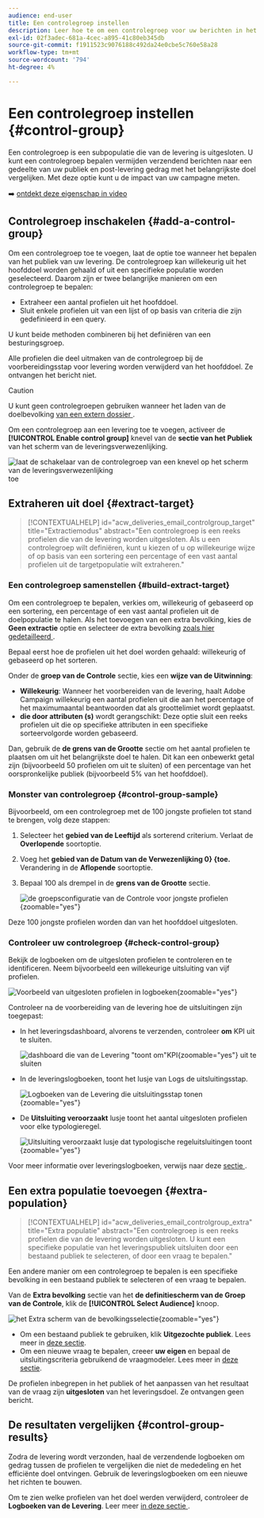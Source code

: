 ```yaml
---
audience: end-user
title: Een controlegroep instellen
description: Leer hoe te om een controlegroep voor uw berichten in het gebruikersinterface van het Web van de Campagne te plaatsen
exl-id: 02f3adec-681a-4cec-a895-41c80eb345db
source-git-commit: f1911523c9076188c492da24e0cbe5c760e58a28
workflow-type: tm+mt
source-wordcount: '794'
ht-degree: 4%

---
```


# Een controlegroep instellen {#control-group}

Een controlegroep is een subpopulatie die van de levering is uitgesloten. U kunt een controlegroep bepalen vermijden verzendend berichten naar een gedeelte van uw publiek en post-levering gedrag met het belangrijkste doel vergelijken. Met deze optie kunt u de impact van uw campagne meten.

➡️ [ ontdekt deze eigenschap in video ](create-audience.md#video)

## Controlegroep inschakelen {#add-a-control-group}

Om een controlegroep toe te voegen, laat de optie toe wanneer het bepalen van het publiek van uw levering. De controlegroep kan willekeurig uit het hoofddoel worden gehaald of uit een specifieke populatie worden geselecteerd. Daarom zijn er twee belangrijke manieren om een controlegroep te bepalen:

* Extraheer een aantal profielen uit het hoofddoel.
* Sluit enkele profielen uit van een lijst of op basis van criteria die zijn gedefinieerd in een query.

U kunt beide methoden combineren bij het definiëren van een besturingsgroep.

Alle profielen die deel uitmaken van de controlegroep bij de voorbereidingsstap voor levering worden verwijderd van het hoofddoel. Ze ontvangen het bericht niet.

>[!CAUTION]
>
>U kunt geen controlegroepen gebruiken wanneer het laden van de doelbevolking [ van een extern dossier ](file-audience.md).

Om een controlegroep aan een levering toe te voegen, activeer de **[!UICONTROL Enable control group]** knevel van de **sectie van het Publiek** van het scherm van de leveringsverwezenlijking.

![ laat de schakelaar van de controlegroep van een knevel op het scherm van de leveringsverwezenlijking ](assets/control-group1.png) toe

## Extraheren uit doel {#extract-target}

>[!CONTEXTUALHELP]
>id="acw_deliveries_email_controlgroup_target"
>title="Extractiemodus"
>abstract="Een controlegroep is een reeks profielen die van de levering worden uitgesloten. Als u een controlegroep wilt definiëren, kunt u kiezen of u op willekeurige wijze of op basis van een sortering een percentage of een vast aantal profielen uit de targetpopulatie wilt extraheren."

### Een controlegroep samenstellen {#build-extract-target}

Om een controlegroep te bepalen, verkies om, willekeurig of gebaseerd op een sortering, een percentage of een vast aantal profielen uit de doelpopulatie te halen. Als het toevoegen van een extra bevolking, kies de **Geen extractie** optie en selecteer de extra bevolking [ zoals hier gedetailleerd ](#extra-population).

Bepaal eerst hoe de profielen uit het doel worden gehaald: willekeurig of gebaseerd op het sorteren.

Onder de **groep van de Controle** sectie, kies een **wijze van de Uitwinning**:

* **Willekeurig**: Wanneer het voorbereiden van de levering, haalt Adobe Campaign willekeurig een aantal profielen uit die aan het percentage of het maximumaantal beantwoorden dat als groottelimiet wordt geplaatst.
* **die door attributen (s)** wordt gerangschikt: Deze optie sluit een reeks profielen uit die op specifieke attributen in een specifieke sorteervolgorde worden gebaseerd.

Dan, gebruik de **de grens van de Grootte** sectie om het aantal profielen te plaatsen om uit het belangrijkste doel te halen. Dit kan een onbewerkt getal zijn (bijvoorbeeld 50 profielen om uit te sluiten) of een percentage van het oorspronkelijke publiek (bijvoorbeeld 5% van het hoofddoel).

### Monster van controlegroep {#control-group-sample}

Bijvoorbeeld, om een controlegroep met de 100 jongste profielen tot stand te brengen, volg deze stappen:

1. Selecteer het **gebied van de Leeftijd** als sorterend criterium. Verlaat de **Overlopende** soortoptie.
1. Voeg het **gebied van de Datum van de Verwezenlijking 0&rbrace; &lbrace;toe.** Verandering in de **Aflopende** soortoptie.
1. Bepaal 100 als drempel in de **grens van de Grootte** sectie.

   ![ de groepsconfiguratie van de Controle voor jongste profielen ](assets/control-group2.png){zoomable="yes"}

Deze 100 jongste profielen worden dan van het hoofddoel uitgesloten.

### Controleer uw controlegroep {#check-control-group}

Bekijk de logboeken om de uitgesloten profielen te controleren en te identificeren. Neem bijvoorbeeld een willekeurige uitsluiting van vijf profielen.

![ Voorbeeld van uitgesloten profielen in logboeken ](assets/control-group4.png){zoomable="yes"}

Controleer na de voorbereiding van de levering hoe de uitsluitingen zijn toegepast:

* In het leveringsdashboard, alvorens te verzenden, controleer **om** KPI uit te sluiten.

  ![ dashboard die van de Levering &quot;toont om&quot;KPI ](assets/control-group5.png){zoomable="yes"} uit te sluiten

* In de leveringslogboeken, toont het lusje van Logs de uitsluitingsstap.

  ![ Logboeken van de Levering die uitsluitingsstap tonen ](assets/control-group-sample-logs.png){zoomable="yes"}

<!--

 * The **Exclusion logs** tab displays each profile and the related exclusion **Reason**.

    ![](assets/control-group6.png){zoomable="yes"}

-->

* De **Uitsluiting veroorzaakt** lusje toont het aantal uitgesloten profielen voor elke typologieregel.

  ![ Uitsluiting veroorzaakt lusje dat typologische regeluitsluitingen toont ](assets/control-group7.png){zoomable="yes"}

Voor meer informatie over leveringslogboeken, verwijs naar deze [ sectie ](../monitor/delivery-logs.md).

## Een extra populatie toevoegen {#extra-population}

>[!CONTEXTUALHELP]
>id="acw_deliveries_email_controlgroup_extra"
>title="Extra populatie"
>abstract="Een controlegroep is een reeks profielen die van de levering worden uitgesloten. U kunt een specifieke populatie van het leveringspubliek uitsluiten door een bestaand publiek te selecteren, of door een vraag te bepalen."

Een andere manier om een controlegroep te bepalen is een specifieke bevolking in een bestaand publiek te selecteren of een vraag te bepalen.

Van de **Extra bevolking** sectie van het **de definitiescherm van de Groep van de Controle**, klik de **[!UICONTROL Select Audience]** knoop.

![ het Extra scherm van de bevolkingsselectie ](assets/control-group3.png){zoomable="yes"}

* Om een bestaand publiek te gebruiken, klik **Uitgezochte publiek**. Lees meer in [deze sectie](add-audience.md).
* Om een nieuwe vraag te bepalen, creeer **uw eigen** en bepaal de uitsluitingscriteria gebruikend de vraagmodeler. Lees meer in [deze sectie](../query/query-modeler-overview.md).

De profielen inbegrepen in het publiek of het aanpassen van het resultaat van de vraag zijn **uitgesloten** van het leveringsdoel. Ze ontvangen geen bericht.

## De resultaten vergelijken {#control-group-results}

Zodra de levering wordt verzonden, haal de verzendende logboeken om gedrag tussen de profielen te vergelijken die niet de mededeling en het efficiënte doel ontvingen. Gebruik de leveringslogboeken om een nieuwe het richten te bouwen.

Om te zien welke profielen van het doel werden verwijderd, controleer de **Logboeken van de Levering**. Leer meer [ in deze sectie ](#check-control-group).
